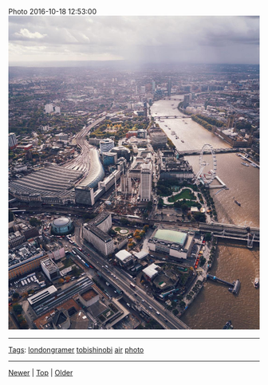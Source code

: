 <!--
title: Photo 2016-10-18 12
date: 2020-06-28T14:51:45.103Z
tags: londongramer, tobishinobi, air, photo
-->





Photo 2016-10-18 12:53:00
![](151976604492-0.jpg)

<!--BOTTOM-POST-NAVIGATION-->
---

[Tags](tags.md): [londongramer](tag-londongramer.md) [tobishinobi](tag-tobishinobi.md) [air](tag-air.md) [photo](tag-photo.md)

---

[Newer](150071086552.md) | [Top](index.md) | [Older](152439341312.md)